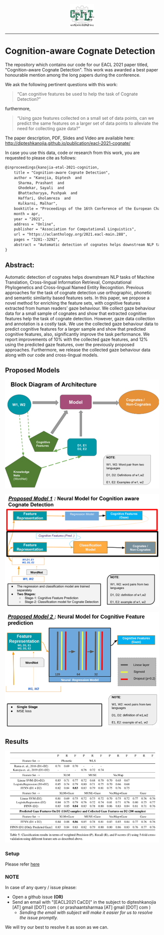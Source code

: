 <p align="center"><img src="logo.jpg" alt="logo" width="80" height="80"/></p>

<hr/>

# Cognition-aware Cognate Detection

The repository which contains our code for our EACL 2021 paper titled, "Cognition-aware Cognate Detection". This work was awarded a best paper honourable mention among the long papers during the conference.


We ask the following pertinent questions with this work:
> “Can cognitive features be used to help the
task of Cognate Detection?”

furthermore,

> “Using gaze features collected on a small set
of data points, can we predict the same features on
a larger set of data points to alleviate the need for
collecting gaze data?”

The paper description, PDF, Slides and Video are available here:
http://dipteshkanojia.github.io/publication/eacl-2021-cognate/

In case you use this data, code or research from this work, you are requested to please cite as follows:

```latex
@inproceedings{kanojia-etal-2021-cognition,
    title = "Cognition-aware Cognate Detection",
    author = "Kanojia, Diptesh  and
      Sharma, Prashant  and
      Ghodekar, Sayali  and
      Bhattacharyya, Pushpak  and
      Haffari, Gholamreza  and
      Kulkarni, Malhar",
    booktitle = "Proceedings of the 16th Conference of the European Chapter of the Association for Computational Linguistics: Main Volume",
    month = apr,
    year = "2021",
    address = "Online",
    publisher = "Association for Computational Linguistics",
    url = "https://aclanthology.org/2021.eacl-main.288",
    pages = "3281--3292",
    abstract = "Automatic detection of cognates helps downstream NLP tasks of Machine Translation, Cross-lingual Information Retrieval, Computational Phylogenetics and Cross-lingual Named Entity Recognition. Previous approaches for the task of cognate detection use orthographic, phonetic and semantic similarity based features sets. In this paper, we propose a novel method for enriching the feature sets, with cognitive features extracted from human readers{'} gaze behaviour. We collect gaze behaviour data for a small sample of cognates and show that extracted cognitive features help the task of cognate detection. However, gaze data collection and annotation is a costly task. We use the collected gaze behaviour data to predict cognitive features for a larger sample and show that predicted cognitive features, also, significantly improve the task performance. We report improvements of 10{\%} with the collected gaze features, and 12{\%} using the predicted gaze features, over the previously proposed approaches. Furthermore, we release the collected gaze behaviour data along with our code and cross-lingual models.",
}

```
## Abstract:

Automatic detection of cognates helps downstream NLP tasks of Machine Translation, Cross-lingual Information Retrieval, Computational Phylogenetics and Cross-lingual Named Entity Recognition. Previous approaches for the task of cognate detection use orthographic, phonetic and semantic similarity based features sets. In this paper, we propose a novel method for enriching the feature sets, with cognitive features extracted from human readers’ gaze behaviour. We collect gaze behaviour data for a small sample of cognates and show that extracted cognitive features help the task of cognate detection. However, gaze data collection and annotation is a costly task. We use the collected gaze behaviour data to predict cognitive features for a larger sample and show that predicted cognitive features, also, significantly improve the task performance. We report improvements of 10% with the collected gaze features, and 12% using the predicted gaze features, over the previously proposed approaches. Furthermore, we release the collected gaze behaviour data along with our code and cross-lingual models.


## Proposed Models

![Block Diagram](img/cacd-1.png)

  
![Proposed Model 1](img/cacd-2.png)

![Proposed Model 2](img/cacd-3.png)

## Results

![Results](img/cacd-4.png)


### Setup
Please refer [here](./Setup.md)

### NOTE
In case of any query / issue please:
* Open a github issue  **(OR)**
* Send an email with "[EACL2021 CaCD]" in the subject  to dipteshkanojia [AT] gmail [DOT] com ( or prashaantsharmaa [AT] gmail [DOT] com ) 
  * *Sending the email with subject will make it easier for us to resolve the issue promptly.* 

We will try our best to resolve it as soon as we can. 
